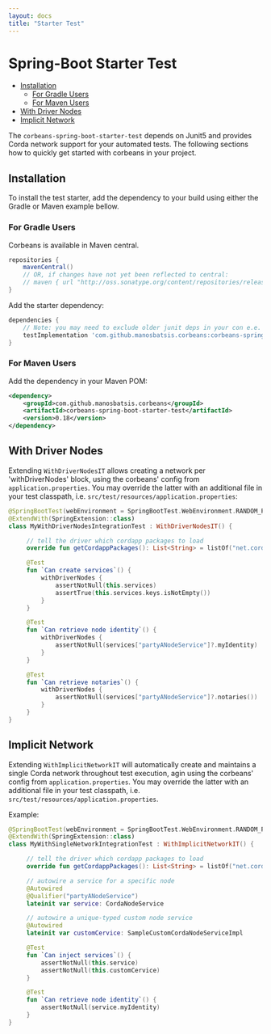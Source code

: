 ```yaml
---
layout: docs
title: "Starter Test"
---
```


# Spring-Boot Starter Test

<!-- TOC depthFrom:2 depthTo:6 withLinks:1 updateOnSave:1 orderedList:0 -->

- [Installation](#installation)
	- [For Gradle Users](#for-gradle-users)
	- [For Maven Users](#for-maven-users)
- [With Driver Nodes](#with-driver-nodes)
- [Implicit Network](#implicit-network)

<!-- /TOC -->

The `corbeans-spring-boot-starter-test` depends on Junit5 and provides Corda network support for your automated tests.
The following sections how to quickly get started with corbeans in your project.

## Installation

To install the test starter, add the dependency to your build  using either the Gradle or Maven example bellow.

### For Gradle Users

Corbeans is available in Maven central.

```groovy
repositories {
	mavenCentral()
	// OR, if changes have not yet been reflected to central:
	// maven { url "http://oss.sonatype.org/content/repositories/releases/" }
}
```

Add the starter dependency:

```groovy
dependencies {
	// Note: you may need to exclude older junit deps in your con e.e. exclude group: 'junit', module: 'junit'
	testImplementation 'com.github.manosbatsis.corbeans:corbeans-spring-boot-starter-test:0.18'
}

```

### For Maven Users


Add the dependency in your Maven POM:

```xml
<dependency>
	<groupId>com.github.manosbatsis.corbeans</groupId>
	<artifactId>corbeans-spring-boot-starter-test</artifactId>
	<version>0.18</version>
</dependency>
```

## With Driver Nodes

Extending `WithDriverNodesIT` allows creating a network per 'withDriverNodes' block, using the corbeans'
config from `application.properties`. You may override the latter with an additional file in your test classpath,
i.e. `src/test/resources/application.properties`:


```kotlin
@SpringBootTest(webEnvironment = SpringBootTest.WebEnvironment.RANDOM_PORT)
@ExtendWith(SpringExtension::class)
class MyWithDriverNodesIntegrationTest : WithDriverNodesIT() {

     // tell the driver which cordapp packages to load
     override fun getCordappPackages(): List<String> = listOf("net.corda.finance")

     @Test
     fun `Can create services`() {
         withDriverNodes {
             assertNotNull(this.services)
             assertTrue(this.services.keys.isNotEmpty())
         }
     }

     @Test
     fun `Can retrieve node identity`() {
         withDriverNodes {
             assertNotNull(services["partyANodeService"]?.myIdentity)
         }
     }

     @Test
     fun `Can retrieve notaries`() {
         withDriverNodes {
             assertNotNull(services["partyANodeService"]?.notaries())
         }
     }
}
```

## Implicit Network

Extending `WithImplicitNetworkIT` will automatically create and maintains a single Corda network throughout test execution,
agin using the corbeans' config from `application.properties`. You may override the latter with an
additional file in your test classpath, i.e. `src/test/resources/application.properties`.

Example:

```kotlin
@SpringBootTest(webEnvironment = SpringBootTest.WebEnvironment.RANDOM_PORT)
@ExtendWith(SpringExtension::class)
class MyWithSingleNetworkIntegrationTest : WithImplicitNetworkIT() {

     // tell the driver which cordapp packages to load
     override fun getCordappPackages(): List<String> = listOf("net.corda.finance")

     // autowire a service for a specific node
     @Autowired
     @Qualifier("partyANodeService")
     lateinit var service: CordaNodeService

     // autowire a unique-typed custom node service
     @Autowired
     lateinit var customCervice: SampleCustomCordaNodeServiceImpl

     @Test
     fun `Can inject services`() {
         assertNotNull(this.service)
         assertNotNull(this.customCervice)
     }

     @Test
     fun `Can retrieve node identity`() {
         assertNotNull(service.myIdentity)
     }
}
```
